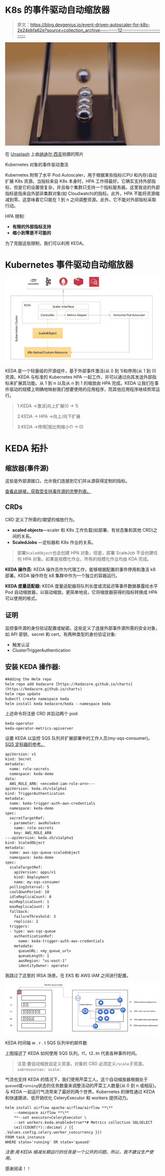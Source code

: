 # K8s 的事件驱动自动缩放器

> 原文：<https://blog.devgenius.io/event-driven-autoscaler-for-k8s-2e24ebfa62e?source=collection_archive---------12----------------------->

![](img/f58557715a6aa1045030c0ea73bc9504.png)

在 [Unsplash](https://unsplash.com/s/photos/reaction?utm_source=unsplash&utm_medium=referral&utm_content=creditCopyText) 上由[纳迪尔·西吉](https://unsplash.com/@nadir_syzygy?utm_source=unsplash&utm_medium=referral&utm_content=creditCopyText)拍摄的照片

Kubernetes 对象的事件驱动激活

Kubernetes 附带了水平 Pod Autoscaler，用于根据某些指标(CPU 和内存)自动扩展 K8s 资源。当指标来自 K8s 本身时，HPA 工作得最好。它确实支持外部指标，但是它的设置很复杂，并且每个集群只支持一个指标服务器。这里我说的外部指标是指来自外部非集群对象(如 Cloudwatch)的指标。此外，HPA 不能将资源缩减到零。这意味着它只能在 1 到 n 之间调整资源。此外，它不能对外部指标采取行动。

HPA 限制:

*   **有限的外部指标支持**
*   **缩小到零是不可能的**

为了克服这些限制，我们可以利用 KEDA。

# Kubernetes 事件驱动自动缩放器

![](img/1fcfdadea5d77e31587c734327fb321e.png)

KEDA 是一个轻量级的开源组件，基于外部事件激活(从 0 到 1)和停用(从 1 到 0)资源。KEDA 与标准的 Kubernetes HPA 一起工作，并可以通过向其发送外部指标来扩展其功能。从 1 到 n 以及从 n 到 1 的缩放由 HPA 完成。KEDA 让我们在事件驱动的规模上明确地映射我们想要使用的应用程序，而其他应用程序继续照常运行。

> 1.KEDA →激活|向上扩展(0 → 1)
> 
> 2.KEDA → HPA →向上/向下扩展
> 
> 3.KEDA →停用|按比例缩小(1 → 0)

# KEDA 拓扑

## 缩放器(事件源)

这些是外部源接口，允许我们连接到它们并从源获得定制的指标。

[查看此链接，获取受支持事件源的完整列表。](https://keda.sh/docs/2.8/scalers/)

## CRDs

CRD 定义了所需的/期望的缩放行为。

*   **scaled objects**—scaler 和 K8s 工作负载(如部署、有状态集和其他 CRD)之间的关系。
*   **ScaledJobs** —定标器和 K8s 作业的关系。

> 部署`ScaledObject`也会创建 HPA 对象，但是，部署 ScaleJob 不会创建任何 HPA 对象。如果是规模化作业，所有的规模化作业均由 KDA 完成。

**KEDA 操作员:** KEDA 操作员作为代理工作，能够根据配置的事件停用和激活 k8 部署。KEDA 操作符在 k8 集群中作为一个独立的容器运行。

**KEDA 度量适配器:** KEDA 度量适配器将队列长度或流延迟等事件数据暴露给水平 Pod 自动缩放器，以驱动缩放。更简单地说，它将缩放器获得的指标转换成 HPA 可以使用的格式。

## 证明

监控事件源的身份验证配置或秘密。这些定义了连接外部事件源所需的安全对象，如 API 密钥、secret 和 cert。有两种类型的身份验证对象:

*   触发认证
*   ClusterTriggerAuthentication

## 安装 KEDA 操作器:

```
#Adding the Helm repo
helm repo add kedacore [https://kedacore.github.io/charts](https://kedacore.github.io/charts)
helm repo update
kubectl create namespace keda
helm install keda kedacore/keda --namespace keda
```

上述命令将注册 CRD 并启动两个 pod:

```
keda-operator
keda-operator-metrics-apiserver
```

设置 KEDA 以监控 SQS 队列并扩展部署中的工作人员(my-sqs-consumer)。[SQS 定标器的参考。](https://keda.sh/docs/2.8/scalers/aws-sqs/)

```
apiVersion: v1
kind: Secret
metadata:
  name: role-secrets
  namespace: keda-demo
data:
  AWS_ROLE_ARN: <encoded-iam-role-arn>---
apiVersion: keda.sh/v1alpha1
kind: TriggerAuthentication
metadata:
  name: keda-trigger-auth-aws-credentials
  namespace: keda-demo
spec:
  secretTargetRef:
  - parameter: awsRoleArn
    name: role-secrets
    key: AWS_ROLE_ARN
---apiVersion: keda.sh/v1alpha1
kind: ScaledObject
metadata:
  name: aws-sqs-queue-scaledobject
  namespace: keda-demo
spec:
  scaleTargetRef:
    apiVersion: apps/v1
    kind: Deployment
    name: my-sqs-consumer
  pollingInterval: 5
  cooldownPeriod: 10
  idleReplicaCount: 0
  minReplicaCount: 1
  maxReplicaCount: 3 
  fallback:
    failureThreshold: 3
    replicas: 2 
  triggers:
  - type: aws-sqs-queue
    authenticationRef:
      name: keda-trigger-auth-aws-credentials
    metadata:
      queueURL: <my_queue_url> 
      queueLength: 1
      awsRegion: "us-east-1"
      identityOwner: operator 
```

我跳过了这里的 IRSA 场景。在 EKS 和 AWS IAM 之间进行配置。

![](img/a9112cc73ef5123e99326c953b47095c.png)

KEDA 时间轴 w . r . t SQS 队列中的邮件数

上图描述了 KEDA 如何使用 SQS 队列。t1，t2..tn 代表各种事件时间。

> 注意:要自动缩放自定义资源，对象的 CRD 必须定义`/scale`子资源。
> `subresources:
> scale:`

气流也支持 KEDA 的情况下，我们使用芹菜工人。这个自动缩放器根据处于`queued`或`running`状态的任务数量来调整活动的芹菜工人数量(从 0 到 n 或相反)。与 KEDA 一起运行气流带来了最好的两个世界。Kubernetes 的弹性通过 KEDA 和快速跟进、低开销优化 CeleryExecutor 和 workers 提供动力。

```
helm install airflow apache-airflow/airflow **\**
    --namespace airflow **\**
    **--set executor=CeleryExecutor \
    --set workers.keda.enabled=true**# Metrics collection SQLSELECT
    ceil(COUNT(*)::decimal / {{ .Values.config.celery.worker_concurrency }})
FROM task_instance
WHERE state='running' OR state='queued'
```

*注意:用 KEDA 缩减长期运行的任务是一个公开的问题。所以，我不建议生产使用。*

感谢阅读！！
